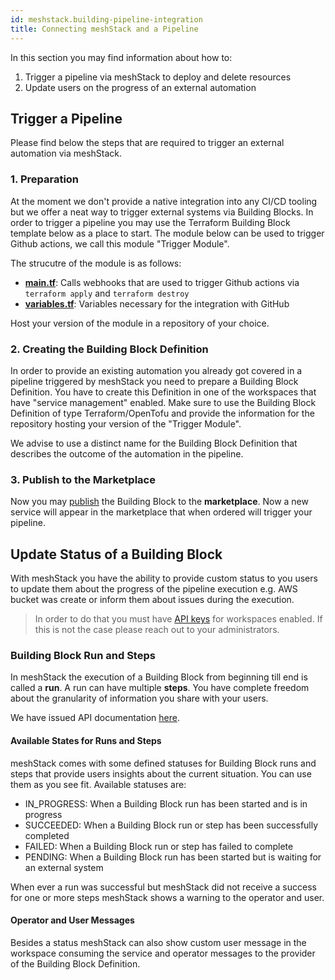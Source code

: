 ```yaml
---
id: meshstack.building-pipeline-integration
title: Connecting meshStack and a Pipeline
---
```


In this section you may find information about how to:

1. Trigger a pipeline via meshStack to deploy and delete resources
2. Update users on the progress of an external automation 

## Trigger a Pipeline

Please find below the steps that are required to trigger an external automation via meshStack.

### 1. Preparation

At the moment we don't provide a native integration into any CI/CD tooling but we offer a neat way to trigger external systems via Building Blocks. In order to trigger a pipeline you may use the Terraform Building Block template below as a place to start. The module below can be used to trigger Github actions, we call this module "Trigger Module".

The strucutre of the module is as follows:

- [**main.tf**](./assets/terraform_examples/pipeline_main): Calls webhooks that are used to trigger Github actions via `terraform apply` and `terraform destroy`
- [**variables.tf**](./assets/terraform_examples/pipeline_var): Variables necessary for the integration with GitHub

Host your version of the module in a repository of your choice.

### 2. Creating the Building Block Definition

In order to provide an existing automation you already got covered in a pipeline triggered by meshStack you need to prepare a Building Block Definition. You have to create this Definition in one of the workspaces that have "service management" enabled. Make sure to use the Building Block Definition of type Terraform/OpenTofu and provide the information for the repository hosting your version of the "Trigger Module".

We advise to use a distinct name for the Building Block Definition that describes the outcome of the automation in the pipeline.

### 3. Publish to the Marketplace

Now you may [publish](./marketplace.service-management-area.md#publishing) the Building Block to the **marketplace**. Now a new service will appear in the marketplace that when ordered will trigger your pipeline.

## Update Status of a Building Block

With meshStack you have the ability to provide custom status to you users to update them about the progress of the pipeline execution e.g. AWS bucket was create or inform them about issues during the execution. 

> In order to do that you must have [API keys](meshstack.how-to-API-keys.md) for workspaces enabled. If this is not the case please reach out to your administrators.

### Building Block Run and Steps

In meshStack the execution of a Building Block from beginning till end is called a **run**. A run can have multiple **steps**. You have complete freedom about the granularity of information you share with your users.

We have issued API documentation [here](/api/index.html#mesh_buildingblockrun).

#### Available States for Runs and Steps

meshStack comes with some defined statuses for Building Block runs and steps that provide users insights about the current situation. You can use them as you see fit. Available statuses are:

- IN_PROGRESS: When a Building Block run has been started and is in progress
- SUCCEEDED: When a Building Block run or step has been successfully completed
- FAILED: When a Building Block run or step has failed to complete
- PENDING: When a Building Block run has been started but is waiting for an external system

When ever a run was successful but meshStack did not receive a success for one or more steps meshStack shows a warning to the operator and user.

#### Operator and User Messages

Besides a status meshStack can also show custom user message in the workspace consuming the service and operator messages to the provider of the Building Block Definition.
